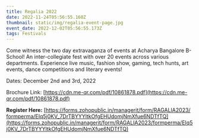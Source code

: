 ```yaml
---
title: Regalia 2022
date: 2022-11-24T05:56:55.160Z
thumbnail: static/img/regalia-event-page.jpg
event_date: 2022-12-02T05:56:55.173Z
tags: Festivals
---
```

<!--StartFragment-->





Come witness the two day extravaganza of events at Acharya Bangalore B-School! An inter-collegiate fest with over 20 events across various departments. Experience live music, fashion show, gaming, tech hunts, art events, dance competitions and literary events!

Dates: December 2nd and 3rd, 2022

Brochure Link: [https://cdn.me-qr.com/​pdf/10861878.pdf](https://cdn.me-qr.com/pdf/10861878.pdf)

**Register Here:** [https://forms.zohopublic.in/​managerit/form/RAGALIA2023/​formperma/EIq5j0KV_​7DrTBYYYltkOfgEHUdomjNmXfue6ND​TfTQ](https://forms.zohopublic.in/managerit/form/RAGALIA2023/formperma/EIq5j0KV_7DrTBYYYltkOfgEHUdomjNmXfue6NDTfTQ)

<!--EndFragment-->